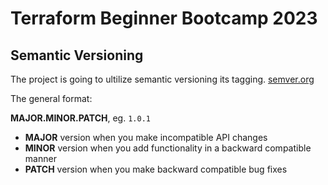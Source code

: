 # Terraform Beginner Bootcamp 2023

## Semantic Versioning 

The project is going to ultilize semantic versioning its tagging. 
[semver.org](https://semver.org/) 

The general format:

**MAJOR.MINOR.PATCH**, eg. `1.0.1`

- **MAJOR** version when you make incompatible API changes
- **MINOR** version when you add functionality in a backward compatible manner
- **PATCH** version when you make backward compatible bug fixes